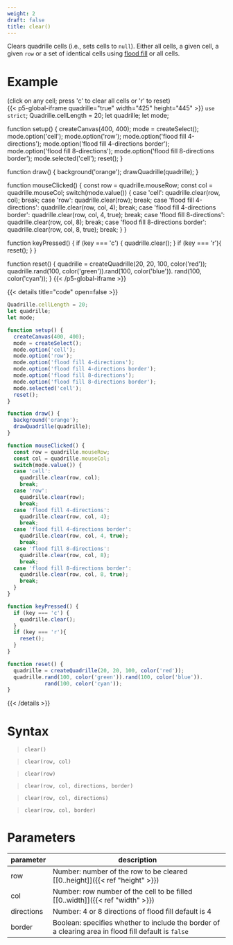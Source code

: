 ```yaml
---
weight: 2
draft: false
title: clear()
---
```


Clears quadrille cells (i.e., sets cells to `null`). Either all cells, a given cell, a given `row` or a set of identical cells using [flood fill](https://en.m.wikipedia.org/wiki/Flood_fill) or all cells.

# Example

(click on any cell; press 'c' to clear all cells or 'r' to reset)\
{{< p5-global-iframe quadrille="true" width="425" height="445" >}}
`use strict`;
Quadrille.cellLength = 20;
let quadrille;
let mode;

function setup() {
  createCanvas(400, 400);
  mode = createSelect();
  mode.option('cell');
  mode.option('row');
  mode.option('flood fill 4-directions');
  mode.option('flood fill 4-directions border');
  mode.option('flood fill 8-directions');
  mode.option('flood fill 8-directions border');
  mode.selected('cell');
  reset();
}

function draw() {
  background('orange');
  drawQuadrille(quadrille);
}

function mouseClicked() {
  const row = quadrille.mouseRow;
  const col = quadrille.mouseCol;
  switch(mode.value()) {
  case 'cell':
    quadrille.clear(row, col);
    break;
  case 'row':
    quadrille.clear(row);
    break;
  case 'flood fill 4-directions':
    quadrille.clear(row, col, 4);
    break;
  case 'flood fill 4-directions border':
    quadrille.clear(row, col, 4, true);
    break;
  case 'flood fill 8-directions':
    quadrille.clear(row, col, 8);
    break;
  case 'flood fill 8-directions border':
    quadrille.clear(row, col, 8, true);
    break;
  }
}

function keyPressed() {
  if (key === 'c') {
    quadrille.clear();
  }
  if (key === 'r'){
    reset();
  }
}

function reset() {
  quadrille = createQuadrille(20, 20, 100, color('red'));
  quadrille.rand(100, color('green')).rand(100, color('blue')).
            rand(100, color('cyan'));
}
{{< /p5-global-iframe >}}

{{< details title="code" open=false >}}
```js
Quadrille.cellLength = 20;
let quadrille;
let mode;

function setup() {
  createCanvas(400, 400);
  mode = createSelect();
  mode.option('cell');
  mode.option('row');
  mode.option('flood fill 4-directions');
  mode.option('flood fill 4-directions border');
  mode.option('flood fill 8-directions');
  mode.option('flood fill 8-directions border');
  mode.selected('cell');
  reset();
}

function draw() {
  background('orange');
  drawQuadrille(quadrille);
}

function mouseClicked() {
  const row = quadrille.mouseRow;
  const col = quadrille.mouseCol;
  switch(mode.value()) {
  case 'cell':
    quadrille.clear(row, col);
    break;
  case 'row':
    quadrille.clear(row);
    break;
  case 'flood fill 4-directions':
    quadrille.clear(row, col, 4);
    break;
  case 'flood fill 4-directions border':
    quadrille.clear(row, col, 4, true);
    break;
  case 'flood fill 8-directions':
    quadrille.clear(row, col, 8);
    break;
  case 'flood fill 8-directions border':
    quadrille.clear(row, col, 8, true);
    break;
  }
}

function keyPressed() {
  if (key === 'c') {
    quadrille.clear();
  }
  if (key === 'r'){
    reset();
  }
}

function reset() {
  quadrille = createQuadrille(20, 20, 100, color('red'));
  quadrille.rand(100, color('green')).rand(100, color('blue')).
            rand(100, color('cyan'));
}
```
{{< /details >}}

# Syntax

> `clear()`

> `clear(row, col)`

> `clear(row)`

> `clear(row, col, directions, border)`

> `clear(row, col, directions)`

> `clear(row, col, border)`

# Parameters

| parameter  | description                                                                                          |
|------------|------------------------------------------------------------------------------------------------------|
| row        | Number: number of the row to be cleared [\[0..height\]]({{< ref "height" >}})                        |
| col        | Number: row number of the cell to be filled [\[0..width\]]({{< ref "width" >}})                      |
| directions | Number: 4 or 8 directions of flood fill default is 4                                                 |
| border     | Boolean: specifies whether to include the border of a clearing area in flood fill default is `false` |